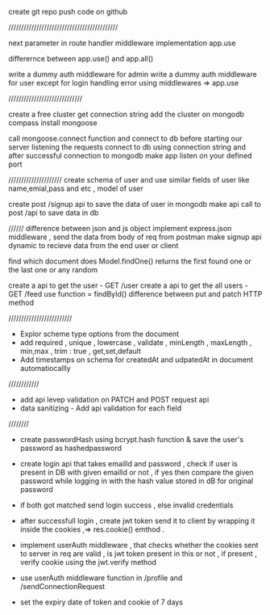 create git repo
push code on github

///////////////////////////////////////////

next parameter in route handler
middleware implementation
app.use

differernce between app.use()  and  app.all()


write a dummy auth middleware for admin
write a dummy auth middleware for user except for login
handling error using middlewares => app.use

/////////////////////////////

create a free cluster
get connection string
add the cluster on mongodb compass
install mongoose

call mongoose.connect function and connect to db before starting our server listening the requests
connect to db using connection string and after successful connection to mongodb make app listen on your defined port



/////////////////////
create schema of user and use similar fields of user like name,emial,pass and etc , model of user

create post /signup api to save the data of user in mongodb
make api call to post /api to save data in db



//////
difference between json and js object
implement express.json middleware , send the data from body of req from postman
make signup api dynamic to recieve data from the end user or client

find which document does Model.findOne() returns the first found one or the last one  or any random

create a api to get the user - GET /user
create a api to get the all users - GET /feed
use function = findById()
difference between put and patch HTTP method




/////////////////////////
- Explor scheme type options from the document
- add required , unique , lowercase , validate , minLength , maxLength , min,max ,  trim : true , get,set,default
- Add timestamps on schema for createdAt and udpatedAt in document automatiocallly



////////////
- add api levep validation on PATCH and POST request api
- data sanitizing - Add api validation for each field

////////
- create passwordHash using bcrypt.hash function & save the user's password as hashedpassword
- create login api that takes emailId and password , check if user is present in DB with given emailId or not , if yes then compare the given password while logging in with the hash value stored in dB for original password
- if both got matched send login success , else invalid credentials


- after successfull login , create jwt token send it to client by wrapping it inside the cookies ,=> res.cookie() emthod .
- implement userAuth middleware , that checks whether the cookies  sent to server in req are valid , is jwt token present in this or not , if present , verify cookie using the jwt.verify method

- use userAuth middleware function in /profile and /sendConnectionRequest
- set the expiry date of token and cookie of 7 days